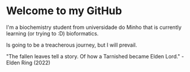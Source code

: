 # Welcome to my GitHub

I'm a biochemistry student from universidade do Minho that is currently learning (or trying to :D) bioformatics. 

Is going to be a treacherous journey, but I will prevail.

"The fallen leaves tell a story. Of how a Tarnished became Elden Lord." - Elden Ring (2022)
